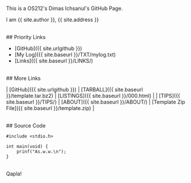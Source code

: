 ---
---

<br>
This is a OS212's Dimas Ichsanul's GitHub Page.

I am {{ site.author }}, {{ site.address }}

<br>
## Priority Links

* [GitHub]({{ site.urlgithub }})
* [My Log]({{ site.baseurl }}/TXT/mylog.txt)
* [Links]({{ site.baseurl }}/LINKS/)

<br>
## More Links

| [GitHub]({{ site.urlgithub }}) | [TARBALL]({{ site.baseurl }}/template.tar.bz2) | [LISTINGS]({{ site.baseurl }}/000.html) |
| [TIPS]({{ site.baseurl }}/TIPS/) | [ABOUT]({{ site.baseurl }}/ABOUT/) | [Template Zip File]({{ site.baseurl }}/template.zip) |

<br>
## Source Code

```
#include <stdio.h>

int main(void) {
    prinf("As.w.w.\n");
}

```

<br>
Qapla!

